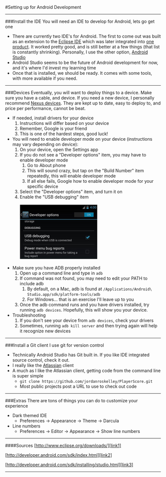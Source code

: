 #Setting up for Android Development

---

###Install the IDE
You will need an IDE to develop for Android, lets go get one

* There are currently two IDE's for Android. The first to come out was built as an extension to the [Eclipse IDE][link1] which was later integrated into [one product][link2]. It worked pretty good, and is still better at a few things (that list is constantly shrinking). Personally, I use the other option, [Android Studio][link3]
* Android Studio seems to be the future of Android development for now, and it's where I'd invest my learning time
* Once that is installed, we should be ready. It comes with some tools, with more available if you need.

---

###Devices
Eventually, you will want to deploy things to a device. Make sure you have a cable, and device. If you need a new device, I personally recommend [Nexus devices][link5]. They are kept up to date, easy to deploy to, and price per performance, cannot be beat.

* If needed, install drivers for your device
	1. Instructions will differ based on your device
	2. Remember, Google is your friend
	3. This is one of the hardest steps, good luck!
* You will need to enable developer mode on your device (instructions may vary depending on device):
	1. On your device, open the Settings app
	2. If you do not see a "Developer options" item, you may have to enable developer mode
		1. Go to About phone
		2. This will sound crazy, but tap on the "Build Number" item repeatedly, this will enable developer mode
		3. If all else fails, Google how to enable developer mode for your specific device
	3. Select the "Developer options" item, and turn it on
	4. Enable the "USB debugging" item
	<br><br>
	![USB Debugging][img1]
	<br><br>
* Make sure you have ADB properly installed
	1. Open up a command line and type in `adb`
	2. If command was not found, you may need to edit your PATH to include adb
		1. By default, on a Mac, adb is found at `/Applications/Android\ Studio.app/sdk/platform-tools/adb`
		2. For Windows... that is an exercise I'll leave up to you
	3. Once the adb command runs and you have drivers installed, try running `adb devices`. Hopefully, this will show you your device.
* Troubleshooting
	1. If you don't see your device from `adb devices`, check your drivers
	2. Sometimes, running `adb kill server` and then trying again will help it recognize new devices

---

###Install a Git client
I use git for version control

* Technically Android Studio has Git built in. If you like IDE integrated source control, check it out.
* I really like the [Atlassian][link4] client
* A much as I like the Atlassian client, getting code from the command line is super simple
	* `git clone https://github.com/jordanroskelley/PlayerScore.git`
	* Most public projects post a URL to use to check out code

---

###Extras
There are tons of things you can do to customize your experience

* Dark themed IDE
	* Preferences -> Appearance -> Theme -> Darcula
* Line numbers
	* Preferences -> Editor -> Appearance -> Show line numbers

---

####Sources
[http://www.eclipse.org/downloads/][link1]

[http://developer.android.com/sdk/index.html][link2]

[http://developer.android.com/sdk/installing/studio.html][link3]

---

[link1]: http://www.eclipse.org/downloads/
[link2]: http://developer.android.com/sdk/index.html
[link3]: http://developer.android.com/sdk/installing/studio.html
[link4]: https://www.atlassian.com/software/sourcetree/overview
[link5]: https://play.google.com/store/devices

[img1]: /assets/2014-08-01/developer_options.jpg









